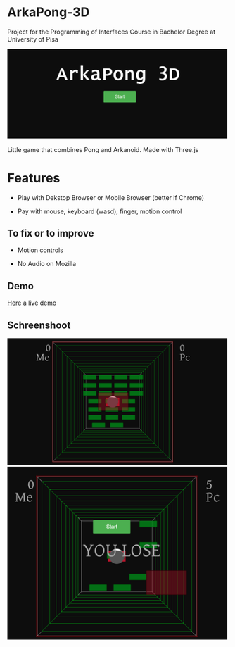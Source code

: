 # ArkaPong-3D
Project for the Programming of Interfaces Course in Bachelor Degree at University of Pisa

<img src="images/ArkaPong.png" width="500">

Little game that combines Pong and Arkanoid. Made with Three.js

<h1>Features </h1>
  <p> <ul> <li> Play with Dekstop Browser or Mobile Browser (better if Chrome) 
  <p> <li> Pay with mouse, keyboard (wasd), finger, motion control </ul>
    
 <h2> To fix or to improve</h2>
 <p>  <ul > <li> Motion controls  
 <p> <li> No Audio on Mozilla </ul>
   
  <h2>Demo</h2>
  <p><a href="http://www.gbarreca.com">Here</a> a live demo
  
<h2>Schreenshoot</h1>
<img src="images/ArkaPong2.png" width="500">
<img src="images/ArkaPong4.png" width="500">
